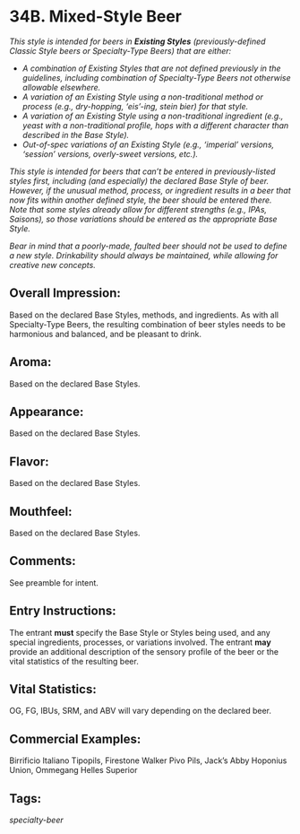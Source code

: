 # 34B. Mixed-Style Beer

_This style is intended for beers in **Existing Styles** (previously-defined Classic Style beers or Specialty-Type Beers) that are either:_

- _A combination of Existing Styles that are not defined previously in the guidelines, including combination of Specialty-Type Beers not otherwise allowable elsewhere._
- _A variation of an Existing Style using a non-traditional method or process (e.g., dry-hopping, ‘eis’-ing, stein bier) for that style._
- _A variation of an Existing Style using a non-traditional ingredient (e.g., yeast with a non-traditional profile, hops with a different character than described in the Base Style)._
- _Out-of-spec variations of an Existing Style (e.g., ‘imperial’ versions, ‘session’ versions, overly-sweet versions, etc.)._

_This style is intended for beers that can’t be entered in previously-listed styles first, including (and especially) the declared Base Style of beer. However, if the unusual method, process, or ingredient results in a beer that now fits within another defined style, the beer should be entered there. Note that some styles already allow for different strengths (e.g., IPAs, Saisons), so those variations should be entered as the appropriate Base Style._

_Bear in mind that a poorly-made, faulted beer should not be used to define a new style. Drinkability should always be maintained, while allowing for creative new concepts._

## Overall Impression: 

Based on the declared Base Styles, methods, and ingredients. As with all Specialty-Type Beers, the resulting combination of beer styles needs to be harmonious and balanced, and be pleasant to drink.

## Aroma: 

Based on the declared Base Styles.

## Appearance: 

Based on the declared Base Styles.

## Flavor: 

Based on the declared Base Styles.

## Mouthfeel: 

Based on the declared Base Styles.

## Comments: 

See preamble for intent.

## Entry Instructions: 

The entrant **must** specify the Base Style or Styles being used, and any special ingredients, processes, or variations involved. The entrant **may** provide an additional description of the sensory profile of the beer or the vital statistics of the resulting beer.

## Vital Statistics: 

OG, FG, IBUs, SRM, and ABV will vary depending on the declared beer.

## Commercial Examples: 

Birrificio Italiano Tipopils, Firestone Walker Pivo Pils, Jack’s Abby Hoponius Union, Ommegang Helles Superior

## Tags: 

_specialty-beer_
